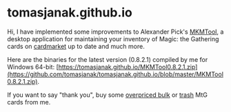 # tomasjanak.github.io

Hi, I have implemented some improvements to Alexander Pick's [MKMTool](https://github.com/alexander-pick/MKMTool), a desktop application for maintaining your inventory of Magic: the Gathering cards on [cardmarket](https://www.cardmarket.com) up to date and much more.

Here are the binaries for the latest version (0.8.2.1) compiled by me for Windows 64-bit: [https://tomasjanak.github.io/MKMTool0.8.2.1.zip](https://github.com/tomasjanak/tomasjanak.github.io/blob/master/MKMTool0.8.2.1.zip).

If you want to say "thank you", buy some [overpriced bulk](https://www.cardmarket.com/en/Magic/MainPage/browseUserProducts?idCategory=1&idUser=937796&resultsPage=0&idLanguage=0&isFoil=0&isSigned=0&isPlayset=0&isAltered=0&maxPrice=0.15) or [trash](https://www.cardmarket.com/en/Magic/MainPage/browseUserProducts?idCategory=1&idUser=937796&resultsPage=0&idLanguage=0&condition_uneq=%3E%3D&condition=LP&isFoil=0&isSigned=0&isPlayset=0&isAltered=0) MtG cards from me.